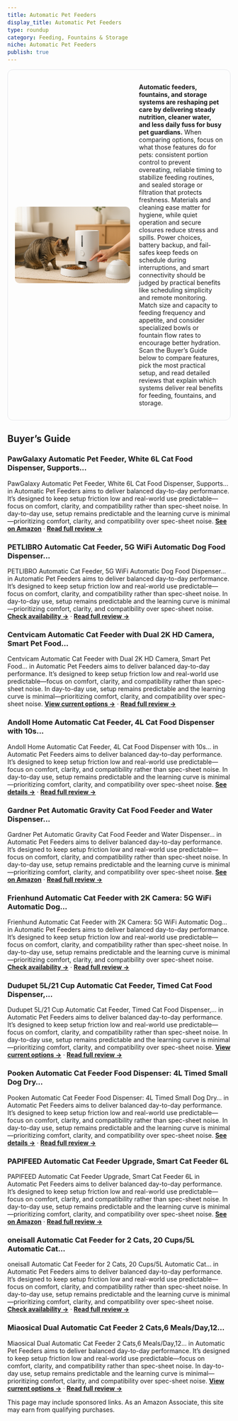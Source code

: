 ```yaml
---
title: Automatic Pet Feeders
display_title: Automatic Pet Feeders
type: roundup
category: Feeding, Fountains & Storage
niche: Automatic Pet Feeders
publish: true
---
```


<section class="hero-split" style="width:100%;box-sizing:border-box;border:1px solid #e5e7eb;border-radius:12px;padding:16px;display:grid;grid-template-columns:minmax(260px,40%) 1fr;gap:20px;align-items:center;"><figure style="margin:0;"><img src="/hero/roundups/feeding-fountains-storage/automatic-pet-feeders.webp" alt="" style="width:100%;height:auto;display:block;border-radius:10px;"/></figure><div class="hero-copy" style="min-width:0;"><p><strong>Automatic feeders, fountains, and storage systems are reshaping pet care by delivering steady nutrition, cleaner water, and less daily fuss for busy pet guardians.</strong> When comparing options, focus on what those features do for pets: consistent portion control to prevent overeating, reliable timing to stabilize feeding routines, and sealed storage or filtration that protects freshness. Materials and cleaning ease matter for hygiene, while quiet operation and secure closures reduce stress and spills. Power choices, battery backup, and fail-safes keep feeds on schedule during interruptions, and smart connectivity should be judged by practical benefits like scheduling simplicity and remote monitoring. Match size and capacity to feeding frequency and appetite, and consider specialized bowls or fountain flow rates to encourage better hydration. Scan the Buyer’s Guide below to compare features, pick the most practical setup, and read detailed reviews that explain which systems deliver real benefits for feeding, fountains, and storage.</p></div></section>

<h2>Buyer’s Guide</h2>
<h3>PawGalaxy Automatic Pet Feeder, White 6L Cat Food Dispenser, Supports…</h3>
<p>PawGalaxy Automatic Pet Feeder, White 6L Cat Food Dispenser, Supports… in Automatic Pet Feeders aims to deliver balanced day-to-day performance. It’s designed to keep setup friction low and real-world use predictable&mdash;focus on comfort, clarity, and compatibility rather than spec-sheet noise. In day-to-day use, setup remains predictable and the learning curve is minimal&mdash;prioritizing comfort, clarity, and compatibility over spec-sheet noise. <a href="https://amzn.to/48O530o" target="_blank" rel="nofollow sponsored noopener noopener" target="_blank"><strong>See on Amazon</strong></a> · <a href="/reviews/pawgalaxy-automatic-pet-feeder-white-6l-cat-food-dispenser-supports-5g-6a2d7979/"><strong>Read full review &rarr;</strong></a></p>
<h3>PETLIBRO Automatic Cat Feeder, 5G WiFi Automatic Dog Food Dispenser…</h3>
<p>PETLIBRO Automatic Cat Feeder, 5G WiFi Automatic Dog Food Dispenser… in Automatic Pet Feeders aims to deliver balanced day-to-day performance. It’s designed to keep setup friction low and real-world use predictable&mdash;focus on comfort, clarity, and compatibility rather than spec-sheet noise. In day-to-day use, setup remains predictable and the learning curve is minimal&mdash;prioritizing comfort, clarity, and compatibility over spec-sheet noise. <a href="https://amzn.to/4gZM6dm" target="_blank" rel="nofollow sponsored noopener noopener" target="_blank"><strong>Check availability &rarr;</strong></a> · <a href="/reviews/petlibro-automatic-cat-feeder-5g-wifi-automatic-dog-food-dispenser-with-d4760b6b/"><strong>Read full review &rarr;</strong></a></p>
<h3>Centvicam Automatic Cat Feeder with Dual 2K HD Camera, Smart Pet Food…</h3>
<p>Centvicam Automatic Cat Feeder with Dual 2K HD Camera, Smart Pet Food… in Automatic Pet Feeders aims to deliver balanced day-to-day performance. It’s designed to keep setup friction low and real-world use predictable&mdash;focus on comfort, clarity, and compatibility rather than spec-sheet noise. In day-to-day use, setup remains predictable and the learning curve is minimal&mdash;prioritizing comfort, clarity, and compatibility over spec-sheet noise. <a href="https://amzn.to/46MO3GN" target="_blank" rel="nofollow sponsored noopener noopener" target="_blank"><strong>View current options &rarr;</strong></a> · <a href="/reviews/centvicam-automatic-cat-feeder-with-dual-2k-hd-camera-smart-pet-food-di-e359117e/"><strong>Read full review &rarr;</strong></a></p>
<h3>Andoll Home Automatic Cat Feeder, 4L Cat Food Dispenser with 10s…</h3>
<p>Andoll Home Automatic Cat Feeder, 4L Cat Food Dispenser with 10s… in Automatic Pet Feeders aims to deliver balanced day-to-day performance. It’s designed to keep setup friction low and real-world use predictable&mdash;focus on comfort, clarity, and compatibility rather than spec-sheet noise. In day-to-day use, setup remains predictable and the learning curve is minimal&mdash;prioritizing comfort, clarity, and compatibility over spec-sheet noise. <a href="https://amzn.to/4gWZ3ED" target="_blank" rel="nofollow sponsored noopener noopener" target="_blank"><strong>See details &rarr;</strong></a> · <a href="/reviews/andoll-home-automatic-cat-feeder-4l-cat-food-dispenser-with-10s-voice-r-a33f38f9/"><strong>Read full review &rarr;</strong></a></p>
<h3>Gardner Pet Automatic Gravity Cat Food Feeder and Water Dispenser…</h3>
<p>Gardner Pet Automatic Gravity Cat Food Feeder and Water Dispenser… in Automatic Pet Feeders aims to deliver balanced day-to-day performance. It’s designed to keep setup friction low and real-world use predictable&mdash;focus on comfort, clarity, and compatibility rather than spec-sheet noise. In day-to-day use, setup remains predictable and the learning curve is minimal&mdash;prioritizing comfort, clarity, and compatibility over spec-sheet noise. <a href="https://amzn.to/48MZhfw" target="_blank" rel="nofollow sponsored noopener noopener" target="_blank"><strong>See on Amazon</strong></a> · <a href="/reviews/gardner-pet-automatic-gravity-cat-food-feeder-and-water-dispenser-stain-aaecb6fe/"><strong>Read full review &rarr;</strong></a></p>
<h3>Frienhund Automatic Cat Feeder with 2K Camera: 5G WiFi Automatic Dog…</h3>
<p>Frienhund Automatic Cat Feeder with 2K Camera: 5G WiFi Automatic Dog… in Automatic Pet Feeders aims to deliver balanced day-to-day performance. It’s designed to keep setup friction low and real-world use predictable&mdash;focus on comfort, clarity, and compatibility rather than spec-sheet noise. In day-to-day use, setup remains predictable and the learning curve is minimal&mdash;prioritizing comfort, clarity, and compatibility over spec-sheet noise. <a href="https://amzn.to/4h28OSi" target="_blank" rel="nofollow sponsored noopener noopener" target="_blank"><strong>Check availability &rarr;</strong></a> · <a href="/reviews/frienhund-automatic-cat-feeder-with-2k-camera-5g-wifi-automatic-dog-fee-8a41ccf3/"><strong>Read full review &rarr;</strong></a></p>
<h3>Dudupet 5L/21 Cup Automatic Cat Feeder, Timed Cat Food Dispenser,…</h3>
<p>Dudupet 5L/21 Cup Automatic Cat Feeder, Timed Cat Food Dispenser,… in Automatic Pet Feeders aims to deliver balanced day-to-day performance. It’s designed to keep setup friction low and real-world use predictable&mdash;focus on comfort, clarity, and compatibility rather than spec-sheet noise. In day-to-day use, setup remains predictable and the learning curve is minimal&mdash;prioritizing comfort, clarity, and compatibility over spec-sheet noise. <a href="https://amzn.to/46NUsQE" target="_blank" rel="nofollow sponsored noopener noopener" target="_blank"><strong>View current options &rarr;</strong></a> · <a href="/reviews/dudupet-5l-21-cup-automatic-cat-feeder-timed-cat-food-dispenser-automat-207a1ba9/"><strong>Read full review &rarr;</strong></a></p>
<h3>Pooken Automatic Cat Feeder Food Dispenser: 4L Timed Small Dog Dry…</h3>
<p>Pooken Automatic Cat Feeder Food Dispenser: 4L Timed Small Dog Dry… in Automatic Pet Feeders aims to deliver balanced day-to-day performance. It’s designed to keep setup friction low and real-world use predictable&mdash;focus on comfort, clarity, and compatibility rather than spec-sheet noise. In day-to-day use, setup remains predictable and the learning curve is minimal&mdash;prioritizing comfort, clarity, and compatibility over spec-sheet noise. <a href="https://amzn.to/431c0HR" target="_blank" rel="nofollow sponsored noopener noopener" target="_blank"><strong>See details &rarr;</strong></a> · <a href="/reviews/pooken-automatic-cat-feeder-food-dispenser-4l-timed-small-dog-dry-food-9d23bbd9/"><strong>Read full review &rarr;</strong></a></p>
<h3>PAPIFEED Automatic Cat Feeder Upgrade, Smart Cat Feeder 6L</h3>
<p>PAPIFEED Automatic Cat Feeder Upgrade, Smart Cat Feeder 6L in Automatic Pet Feeders aims to deliver balanced day-to-day performance. It’s designed to keep setup friction low and real-world use predictable&mdash;focus on comfort, clarity, and compatibility rather than spec-sheet noise. In day-to-day use, setup remains predictable and the learning curve is minimal&mdash;prioritizing comfort, clarity, and compatibility over spec-sheet noise. <a href="https://amzn.to/46PnoYn" target="_blank" rel="nofollow sponsored noopener noopener" target="_blank"><strong>See on Amazon</strong></a> · <a href="/reviews/papifeed-automatic-cat-feeder-upgrade-smart-cat-feeder-6l-app-alexa-con-95d0f3fc/"><strong>Read full review &rarr;</strong></a></p>
<h3>oneisall Automatic Cat Feeder for 2 Cats, 20 Cups/5L Automatic Cat…</h3>
<p>oneisall Automatic Cat Feeder for 2 Cats, 20 Cups/5L Automatic Cat… in Automatic Pet Feeders aims to deliver balanced day-to-day performance. It’s designed to keep setup friction low and real-world use predictable&mdash;focus on comfort, clarity, and compatibility rather than spec-sheet noise. In day-to-day use, setup remains predictable and the learning curve is minimal&mdash;prioritizing comfort, clarity, and compatibility over spec-sheet noise. <a href="https://amzn.to/4qdQbiv" target="_blank" rel="nofollow sponsored noopener noopener" target="_blank"><strong>Check availability &rarr;</strong></a> · <a href="/reviews/oneisall-automatic-cat-feeder-for-2-cats-20-cups-5l-automatic-cat-food-a568efa1/"><strong>Read full review &rarr;</strong></a></p>
<h3>Miaosical Dual Automatic Cat Feeder 2 Cats,6 Meals/Day,12…</h3>
<p>Miaosical Dual Automatic Cat Feeder 2 Cats,6 Meals/Day,12… in Automatic Pet Feeders aims to deliver balanced day-to-day performance. It’s designed to keep setup friction low and real-world use predictable&mdash;focus on comfort, clarity, and compatibility rather than spec-sheet noise. In day-to-day use, setup remains predictable and the learning curve is minimal&mdash;prioritizing comfort, clarity, and compatibility over spec-sheet noise. <a href="https://amzn.to/46SeSrL" target="_blank" rel="nofollow sponsored noopener noopener" target="_blank"><strong>View current options &rarr;</strong></a> · <a href="/reviews/miaosical-dual-automatic-cat-feeder-2-cats-6-meals-day-12-portions-meal-0e85b76d/"><strong>Read full review &rarr;</strong></a></p>
<aside class="disclosure">This page may include sponsored links. As an Amazon Associate, this site may earn from qualifying purchases.</aside>

